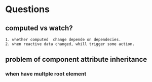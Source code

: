 
# Questions 

## computed vs watch?
    1. whether computed  change depende on dependecies.
    2. when reactive data changed, whill trigger some action.

## problem of component attribute inheritance


### when have multple root element


